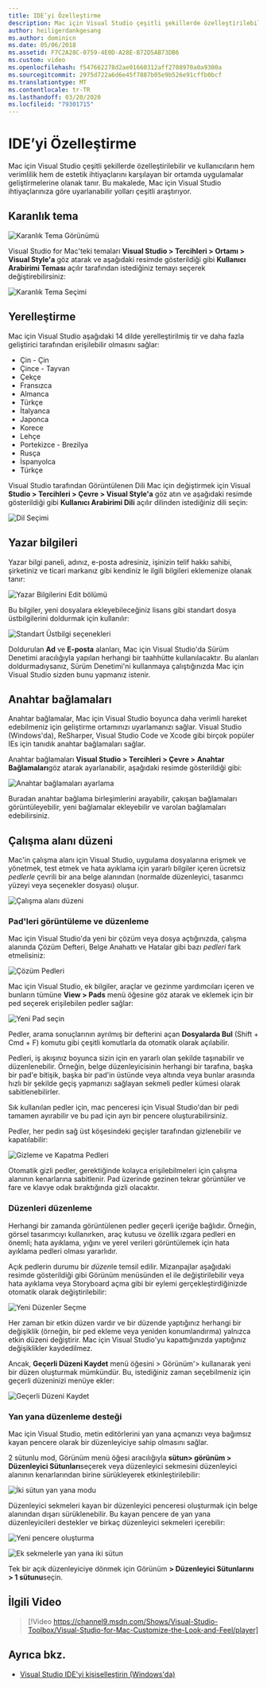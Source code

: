 ```yaml
---
title: IDE’yi Özelleştirme
description: Mac için Visual Studio çeşitli şekillerde özelleştirilebilir ve kullanıcıların hem verimliliklerini hem de estetik ihtiyaçlarını karşılayan bir ortamda uygulama geliştirmelerine olanak tanır. Bu konu, Mac için Visual Studio'nun ihtiyaçlarınıza göre uyarlanabilme yollarının çeşitliliğini inceler.
author: heiligerdankgesang
ms.author: dominicn
ms.date: 05/06/2018
ms.assetid: F7C2A28C-0759-4E0D-A28E-B72D5AB73DB6
ms.custom: video
ms.openlocfilehash: f547662278d2ae01660312aff2708970a0a9300a
ms.sourcegitcommit: 2975d722a6d6e45f7887b05e9b526e91cffb0bcf
ms.translationtype: MT
ms.contentlocale: tr-TR
ms.lasthandoff: 03/20/2020
ms.locfileid: "79301715"
---
```

# <a name="customizing-the-ide"></a>IDE’yi Özelleştirme

Mac için Visual Studio çeşitli şekillerde özelleştirilebilir ve kullanıcıların hem verimlilik hem de estetik ihtiyaçlarını karşılayan bir ortamda uygulamalar geliştirmelerine olanak tanır. Bu makalede, Mac için Visual Studio ihtiyaçlarınıza göre uyarlanabilir yolları çeşitli araştırıyor.

## <a name="dark-theme"></a>Karanlık tema

![Karanlık Tema Görünümü](media/customizing-the-ide-image7a.png)

Visual Studio for Mac'teki temaları **Visual Studio > Tercihleri > Ortamı > Visual Style'a** göz atarak ve aşağıdaki resimde gösterildiği gibi **Kullanıcı Arabirimi Teması** açılır tarafından istediğiniz temayı seçerek değiştirebilirsiniz:

![Karanlık Tema Seçimi](media/customizing-the-ide-image7b.png)

## <a name="localization"></a>Yerelleştirme

Mac için Visual Studio aşağıdaki 14 dilde yerelleştirilmiş tir ve daha fazla geliştirici tarafından erişilebilir olmasını sağlar:

* Çin - Çin
* Çince - Tayvan
* Çekçe
* Fransızca
* Almanca
* Türkçe
* İtalyanca
* Japonca
* Korece
* Lehçe
* Portekizce - Brezilya
* Rusça
* İspanyolca
* Türkçe

Visual Studio tarafından Görüntülenen Dili Mac için değiştirmek için Visual **Studio > Tercihleri > Çevre > Visual Style'a** göz atın ve aşağıdaki resimde gösterildiği gibi **Kullanıcı Arabirimi Dili** açılır dilinden istediğiniz dili seçin:

![Dil Seçimi](media/customizing-the-ide-image11a.png)

## <a name="author-information"></a>Yazar bilgileri

Yazar bilgi paneli, adınız, e-posta adresiniz, işinizin telif hakkı sahibi, şirketiniz ve ticari markanız gibi kendiniz le ilgili bilgileri eklemenize olanak tanır:

![Yazar Bilgilerini Edit bölümü](media/customizing-the-ide-image9a.png)

Bu bilgiler, yeni dosyalara ekleyebileceğiniz lisans gibi standart dosya üstbilgilerini doldurmak için kullanılır:

![Standart Üstbilgi seçenekleri](media/customizing-the-ide-image8a.png)

Doldurulan **Ad** ve **E-posta** alanları, Mac için Visual Studio'da Sürüm Denetimi aracılığıyla yapılan herhangi bir taahhütte kullanılacaktır. Bu alanları doldurmadıysanız, Sürüm Denetimi'ni kullanmaya çalıştığınızda Mac için Visual Studio sizden bunu yapmanız istenir.

## <a name="key-bindings"></a>Anahtar bağlamaları

Anahtar bağlamalar, Mac için Visual Studio boyunca daha verimli hareket edebilmeniz için geliştirme ortamınızı uyarlamanızı sağlar. Visual Studio (Windows'da), ReSharper, Visual Studio Code ve Xcode gibi birçok popüler IEs için tanıdık anahtar bağlamaları sağlar.

Anahtar bağlamaları **Visual Studio > Tercihleri > Çevre > Anahtar Bağlamaları**göz atarak ayarlanabilir, aşağıdaki resimde gösterildiği gibi:

![Anahtar bağlamaları ayarlama](media/customizing-the-ide-image10a.png)

Buradan anahtar bağlama birleşimlerini arayabilir, çakışan bağlamaları görüntüleyebilir, yeni bağlamalar ekleyebilir ve varolan bağlamaları edebilirsiniz.

## <a name="workspace-layout"></a>Çalışma alanı düzeni

Mac'in çalışma alanı için Visual Studio, uygulama dosyalarına erişmek ve yönetmek, test etmek ve hata ayıklama için yararlı bilgiler içeren ücretsiz *pedlerle* çevrili bir ana belge alanından (normalde düzenleyici, tasarımcı yüzeyi veya seçenekler dosyası) oluşur.

 ![Çalışma alanı düzeni](media/customizing-the-ide-image1a.png)

### <a name="viewing-and-arranging-pads"></a>Pad'leri görüntüleme ve düzenleme

Mac için Visual Studio'da yeni bir çözüm veya dosya açtığınızda, çalışma alanında Çözüm Defteri, Belge Anahattı ve Hatalar gibi bazı *pedleri* fark etmelisiniz:

![Çözüm Pedleri](media/customizing-the-ide-image2a.png)

Mac için Visual Studio, ek bilgiler, araçlar ve gezinme yardımcıları içeren ve bunların tümüne **View > Pads** menü öğesine göz atarak ve eklemek için bir ped seçerek erişilebilen pedler sağlar:

![Yeni Pad seçin](media/customizing-the-ide-image3a.png)

Pedler, arama sonuçlarının ayrılmış bir defterini açan **Dosyalarda Bul** (Shift + Cmd + F) komutu gibi çeşitli komutlarla da otomatik olarak açılabilir.

Pedleri, iş akışınız boyunca sizin için en yararlı olan şekilde taşınabilir ve düzenlenebilir. Örneğin, belge düzenleyicisinin herhangi bir tarafına, başka bir pad'e bitişik, başka bir pad'in üstünde veya altında veya bunlar arasında hızlı bir şekilde geçiş yapmanızı sağlayan sekmeli pedler kümesi olarak sabitlenebilirler.

Sık kullanılan pedler için, mac penceresi için Visual Studio'dan bir pedi tamamen ayırabilir ve bu pad için ayrı bir pencere oluşturabilirsiniz.

Pedler, her pedin sağ üst köşesindeki geçişler tarafından gizlenebilir ve kapatılabilir:

![Gizleme ve Kapatma Pedleri](media/customizing-the-ide-image5a.png)

Otomatik gizli pedler, gerektiğinde kolayca erişilebilmeleri için çalışma alanının kenarlarına sabitlenir. Pad üzerinde gezinen tekrar görüntüler ve fare ve klavye odak bıraktığında gizli olacaktır.

### <a name="organizing-layouts"></a>Düzenleri düzenleme

Herhangi bir zamanda görüntülenen pedler geçerli içeriğe bağlıdır. Örneğin, görsel tasarımcıyı kullanırken, araç kutusu ve özellik ızgara pedleri en önemli; hata ayıklama, yığını ve yerel verileri görüntülemek için hata ayıklama pedleri olması yararlıdır.

Açık pedlerin durumu bir *düzen*le temsil edilir. Mizanpajlar aşağıdaki resimde gösterildiği gibi Görünüm menüsünden el ile değiştirilebilir veya hata ayıklama veya Storyboard açma gibi bir eylemi gerçekleştirdiğinizde otomatik olarak değiştirilebilir:

![Yeni Düzenler Seçme](media/customizing-the-ide-image6b.png)

Her zaman bir etkin düzen vardır ve bir düzende yaptığınız herhangi bir değişiklik (örneğin, bir ped ekleme veya yeniden konumlandırma) yalnızca etkin düzeni değiştirir. Mac için Visual Studio'yu kapattığınızda yaptığınız değişiklikler kaydedilmez.

Ancak, **Geçerli Düzeni Kaydet** menü öğesini > Görünüm'> kullanarak yeni bir düzen oluşturmak mümkündür. Bu, istediğiniz zaman seçebilmeniz için geçerli düzeninizi menüye ekler:

![Geçerli Düzeni Kaydet](media/customizing-the-ide-image6a.png)

### <a name="side-by-side-editing-support"></a>Yan yana düzenleme desteği

Mac için Visual Studio, metin editörlerini yan yana açmanızı veya bağımsız kayan pencere olarak bir düzenleyiciye sahip olmasını sağlar.

2 sütunlu mod, Görünüm menü öğesi aracılığıyla **sütun> görünüm > Düzenleyici Sütunları**seçerek veya düzenleyici sekmesini düzenleyici alanının kenarlarından birine sürükleyerek etkinleştirilebilir:

![İki sütun yan yana modu](media/customizing-the-ide-sbs.png)

Düzenleyici sekmeleri kayan bir düzenleyici penceresi oluşturmak için belge alanından dışarı sürüklenebilir. Bu kayan pencere de yan yana düzenleyicileri destekler ve birkaç düzenleyici sekmeleri içerebilir:

![Yeni pencere oluşturma](media/customizing-the-ide-sbs1.png)

![Ek sekmelerle yan yana iki sütun](media/customizing-the-ide-sbs2.png)

Tek bir açık düzenleyiciye dönmek için Görünüm **> Düzenleyici Sütunlarını > 1 sütunu**seçin.

## <a name="related-video"></a>İlgili Video

> [!Video https://channel9.msdn.com/Shows/Visual-Studio-Toolbox/Visual-Studio-for-Mac-Customize-the-Look-and-Feel/player]

## <a name="see-also"></a>Ayrıca bkz.

- [Visual Studio IDE'yi kişiselleştirin (Windows'da)](/visualstudio/ide/personalizing-the-visual-studio-ide)
